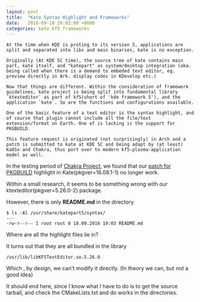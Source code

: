 ```yaml
---
layout: post
title:  "Kate Syntax Highlight and Frameworks"
date:   2016-09-18 20:02:00 +0800
categories: kate kf5 frameworks
---
```

    At the time when KDE is proting to its version 5, applications are split and separated into libs and main binaries, kate is no exception.
    
    Originally (At KDE SC time), the source tree of kate contains main part, kate itself, and "katepart" as system/desktop integration (aka. being called when there is a demand to embeded text editor, eg. preview directly in Ark. display codes in KDevelop etc.)
    
    Now that things are different. Within the consideration of framework guidelines, kate project is being split into fundamental library `ktexteditor` as part of kf5(short of 'kde framework 5'), and the application `kate`. So are the functions and configurations available.
    
    One of the basic feature of a text editor is the syntax highlight, and of course that plugin cannot include all the file/text extension/format on Earth. One of is lacking is the support for PKGBUILD.
    
    This feature request is originated (not surprisingly) in Arch and a patch is submitted to kate at KDE SC and being adapt by (at least) KaOSx and Chakra, thus port over to modern kf5-plasma-application model as well.
    
    
    
In the testing period of [Chakra Project][0], we found that our [patch for PKGBUILD][1] highlight in Kate(pkgver=16.08.1-1) no longer work.

Within a small research, it seems to be something wrong with our ktexteditor(pkgver=5.26.0-2) package.

However, there is only **README.md** in the directory

```
$ ls -Al /usr/share/katepart5/syntax/
---
-rw-r--r-- 1 root root 0 18.09.2016 19:03 README.md
```
Where are all the highlight files lie in?

It turns out that they are all bundled in the library

`/usr/lib/libKF5TextEditor.so.5.26.0`

Which , by design, we can't modify it directly. (In theory we can, but not a good idea)

It should end here, since I know what I have to do is to get the source tarball, and check the CMakeLists.txt and do works in the directories.

[0]: https://chakralinux.org
[1]: https://chakralinux.org/code/core.git/commit/ktexteditor?id=b2efe36ca8a4944243f27fb59e57f2504faadb77
